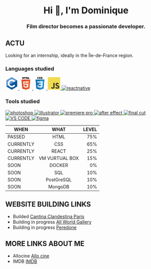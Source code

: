 <h1 align="center">Hi 👋, I'm Dominique</h1>
<h3 align="center">Film director becomes a passionate developer.</h3>

## ACTU

Looking for an internship, ideally in the Île-de-France region.

<h3 align="left">Languages studied</h3>
<p align="left">

<a href="https://www.cprogramming.com/" target="_blank" rel="noreferrer"> 
	<img src="https://raw.githubusercontent.com/devicons/devicon/master/icons/c/c-original.svg" alt="c" width="40" height="40"/> </a>

<a href="https://www.w3.org/html/" target="_blank" rel="noreferrer"> 
	<img src="https://raw.githubusercontent.com/devicons/devicon/master/icons/html5/html5-original-wordmark.svg" alt="html5" width="40" height="40"/> </a>

<a href="https://www.w3schools.com/css/" target="_blank" rel="noreferrer"> 
	<img src="https://raw.githubusercontent.com/devicons/devicon/master/icons/css3/css3-original-wordmark.svg" alt="css3" width="40" height="40"/> </a>

<a href="https://developer.mozilla.org/en-US/docs/Web/JavaScript" target="_blank" rel="noreferrer"> 
	<img src="https://raw.githubusercontent.com/devicons/devicon/master/icons/javascript/javascript-original.svg" alt="javascript" width="40" height="40"/> </a>

<a href="https://reactnative.dev/" target="_blank" rel="noreferrer"> 
	<img src="https://reactnative.dev/img/header_logo.svg" alt="reactnative" width="40" height="40"/> </a>

<!-- <a href="https://www.postgresql.org" target="_blank" rel="noreferrer">
	<img src="https://raw.githubusercontent.com/devicons/devicon/master/icons/postgresql/postgresql-original-wordmark.svg" alt="postgresql" width="40" height="40"/> </a> -->

</p>

<h3 align="left">Tools studied</h3>
<p align="left">

<a href="https://www.adobe.com/fr/products/photoshop/landpb.html?gclid=CjwKCAjw9pGjBhB-EiwAa5jl3DC9lOu3dvbzr59rj2rxQJ4QUl05ZlUdy9gJfwYCBcJlxZO6k5mZwhoCavQQAvD_BwE&mv=search&mv=search&sdid=LZ32SYVR&ef_id=CjwKCAjw9pGjBhB-EiwAa5jl3DC9lOu3dvbzr59rj2rxQJ4QUl05ZlUdy9gJfwYCBcJlxZO6k5mZwhoCavQQAvD_BwE:G:s&s_kwcid=AL!3085!3!474049806361!e!!g!!adobe%20photoshop!1435912275!56537390339&gad=1" target="_blank" rel="noreferrer"> 
	<img src="https://upload.wikimedia.org/wikipedia/commons/thumb/a/af/Adobe_Photoshop_CC_icon.svg/640px-Adobe_Photoshop_CC_icon.svg.png" alt="photoshop" width="40" height="40"/> </a>

<a href="https://www.adobe.com/fr/products/illustrator.html" target="_blank" rel="noreferrer"> 
	<img src="https://upload.wikimedia.org/wikipedia/commons/thumb/f/fb/Adobe_Illustrator_CC_icon.svg/langfr-1280px-Adobe_Illustrator_CC_icon.svg.png" alt="illustrator" width="40" height="40"/> </a>

<a href="https://www.adobe.com/fr/products/premiere/landpb.html?gclid=CjwKCAjw9pGjBhB-EiwAa5jl3HS7DuNu-WsH2C6HeL2oXsHekZbrm1Qa_PZB6CV0UwxuKKW2oerHuBoCSwoQAvD_BwE&mv=search&mv=search&sdid=LQLZT7BT&ef_id=CjwKCAjw9pGjBhB-EiwAa5jl3HS7DuNu-WsH2C6HeL2oXsHekZbrm1Qa_PZB6CV0UwxuKKW2oerHuBoCSwoQAvD_BwE:G:s&s_kwcid=AL!3085!3!341217015784!e!!g!!adobe%20premiere!1435912734!56537472379&gad=1" target="_blank" rel="noreferrer"> 
	<img src="https://upload.wikimedia.org/wikipedia/commons/thumb/4/40/Adobe_Premiere_Pro_CC_icon.svg/langfr-1280px-Adobe_Premiere_Pro_CC_icon.svg.png" alt="premiere pro" width="40" height="40"/> </a>

<a href="https://www.adobe.com/fr/products/aftereffects/landpb.html?gclid=CjwKCAjw9pGjBhB-EiwAa5jl3F4Zj4t1kGWGp8Efg3gxKfgsaa1d4v6Ndt6-upqBU4WOsRZOSSfs5hoChHwQAvD_BwE&mv=search&mv=search&sdid=MYYBRYZH&ef_id=CjwKCAjw9pGjBhB-EiwAa5jl3F4Zj4t1kGWGp8Efg3gxKfgsaa1d4v6Ndt6-upqBU4WOsRZOSSfs5hoChHwQAvD_BwE:G:s&s_kwcid=AL!3085!3!600183576455!e!!g!!after%20effects!1435912503!56537405219&gad=1" target="_blank" rel="noreferrer"> 
	<img src="https://upload.wikimedia.org/wikipedia/commons/thumb/c/cb/Adobe_After_Effects_CC_icon.svg/langfr-1280px-Adobe_After_Effects_CC_icon.svg.png" alt="after effect" width="40" height="40"/> </a>

<a href="https://www.apple.com/fr/final-cut-pro/" target="_blank" rel="noreferrer"> 
	<img src="https://upload.wikimedia.org/wikipedia/fr/a/a5/Final_Cut_Pro_Logo_2015.png" alt="final cut" width="40" height="40"/> </a>

<a href="https://code.visualstudio.com/" target="_blank" rel="noreferrer"> 
	<img src="https://code.visualstudio.com/assets/branding/app-icon.png" alt="VS CODE" width="40" height="40"/> </a>

<a href="https://www.figma.com/" target="_blank" rel="noreferrer"> 
	<img src="https://www.vectorlogo.zone/logos/figma/figma-icon.svg" alt="figma" width="40" height="40"/> </a>

</p>

| **WHEN**  |    **WHAT**    | **LEVEL** |
| --------- | :------------: | --------: |
| PASSED    |      HTML      |       75% |
| CURRENTLY |      CSS       |       65% |
| CURRENTLY |     REACT      |       25% |
| CURRENTLY | VM VURTUAL BOX |       15% |
| SOON      |     DOCKER     |        0% |
| SOON      |      SQL       |       10% |
| SOON      |   PostGreSQL   |       10% |
| SOON      |    MongoDB     |       10% |

## WEBSITE BUILDING LINKS

- Builded [Cantina Clandestina Paris](https://cantinaclandestina.org/)
- Building in progress [All World Gallery](https://allworldgallery.art/)
- Building in progress [Peredone](https://peredone.fr)

## MORE LINKS ABOUT ME

- Allocine [Allo cine](https://www.allocine.fr/personne/fichepersonne_gen_cpersonne=698882.html)
- IMDB [IMDB](https://www.imdb.com/name/nm2422987/)
